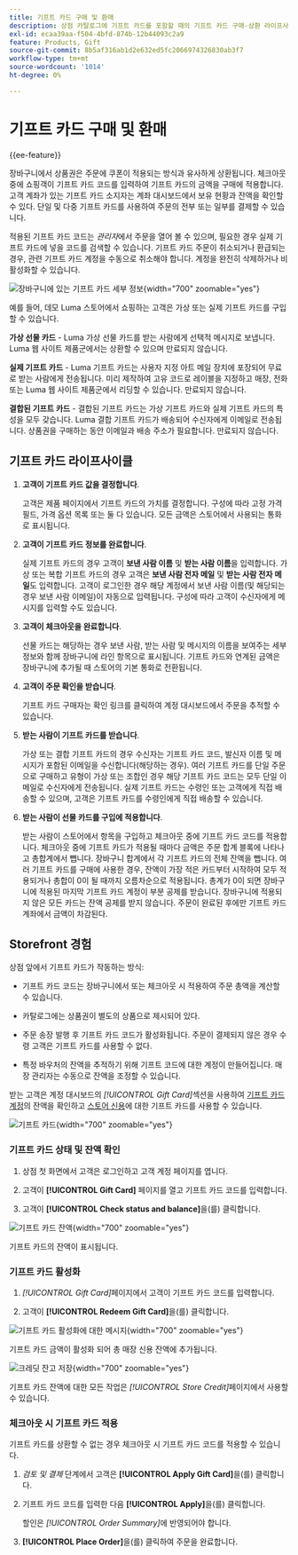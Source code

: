 ```yaml
---
title: 기프트 카드 구매 및 환매
description: 상점 카탈로그에 기프트 카드를 포함할 때의 기프트 카드 구매-상환 라이프사이클에 대해 알아봅니다.
exl-id: ecaa39aa-f504-4bfd-874b-12b44093c2a9
feature: Products, Gift
source-git-commit: 8b5af316ab1d2e632ed5fc2066974326830ab3f7
workflow-type: tm+mt
source-wordcount: '1014'
ht-degree: 0%

---
```


# 기프트 카드 구매 및 환매

{{ee-feature}}

장바구니에서 상품권은 주문에 쿠폰이 적용되는 방식과 유사하게 상환됩니다. 체크아웃 중에 쇼핑객이 기프트 카드 코드를 입력하여 기프트 카드의 금액을 구매에 적용합니다. 고객 계좌가 있는 기프트 카드 소지자는 계좌 대시보드에서 보유 현황과 잔액을 확인할 수 있다. 단일 및 다중 기프트 카드를 사용하여 주문의 전부 또는 일부를 결제할 수 있습니다.

적용된 기프트 카드 코드는 _관리자_&#x200B;에서 주문을 열어 볼 수 있으며, 필요한 경우 실제 기프트 카드에 넣을 코드를 검색할 수 있습니다. 기프트 카드 주문이 취소되거나 환급되는 경우, 관련 기프트 카드 계정을 수동으로 취소해야 합니다. 계정을 완전히 삭제하거나 비활성화할 수 있습니다.

![장바구니에 있는 기프트 카드 세부 정보](./assets/storefront-gift-card-order-customer-account.png){width="700" zoomable="yes"}

예를 들어, 데모 Luma 스토어에서 쇼핑하는 고객은 가상 또는 실제 기프트 카드를 구입할 수 있습니다.

**가상 선물 카드** - Luma 가상 선물 카드를 받는 사람에게 선택적 메시지로 보냅니다. Luma 웹 사이트 제품군에서는 상환할 수 있으며 만료되지 않습니다.

**실제 기프트 카드** - Luma 기프트 카드는 사용자 지정 아트 메일 장치에 포장되어 무료로 받는 사람에게 전송됩니다. 미리 제작하여 고유 코드로 레이블을 지정하고 매장, 전화 또는 Luma 웹 사이트 제품군에서 리딩할 수 있습니다. 만료되지 않습니다.

**결합된 기프트 카드** - 결합된 기프트 카드는 가상 기프트 카드와 실제 기프트 카드의 특성을 모두 갖습니다. Luma 결합 기프트 카드가 배송되어 수신자에게 이메일로 전송됩니다. 상품권을 구매하는 동안 이메일과 배송 주소가 필요합니다. 만료되지 않습니다.

## 기프트 카드 라이프사이클

1. **고객이 기프트 카드 값을 결정합니다**.

   고객은 제품 페이지에서 기프트 카드의 가치를 결정합니다. 구성에 따라 고정 가격 필드, 가격 옵션 목록 또는 둘 다 있습니다. 모든 금액은 스토어에서 사용되는 통화로 표시됩니다.

1. **고객이 기프트 카드 정보를 완료합니다**.

   실제 기프트 카드의 경우 고객이 **보낸 사람 이름** 및 **받는 사람 이름**&#x200B;을 입력합니다. 가상 또는 복합 기프트 카드의 경우 고객은 **보낸 사람 전자 메일** 및 **받는 사람 전자 메일**&#x200B;도 입력합니다. 고객이 로그인한 경우 해당 계정에서 보낸 사람 이름(및 해당되는 경우 보낸 사람 이메일)이 자동으로 입력됩니다. 구성에 따라 고객이 수신자에게 메시지를 입력할 수도 있습니다.

1. **고객이 체크아웃을 완료합니다**.

   선물 카드는 해당하는 경우 보낸 사람, 받는 사람 및 메시지의 이름을 보여주는 세부 정보와 함께 장바구니에 라인 항목으로 표시됩니다. 기프트 카드와 연계된 금액은 장바구니에 추가될 때 스토어의 기본 통화로 전환됩니다.

1. **고객이 주문 확인을 받습니다**.

   기프트 카드 구매자는 확인 링크를 클릭하여 계정 대시보드에서 주문을 추적할 수 있습니다.

1. **받는 사람이 기프트 카드를 받습니다**.

   가상 또는 결합 기프트 카드의 경우 수신자는 기프트 카드 코드, 발신자 이름 및 메시지가 포함된 이메일을 수신합니다(해당하는 경우). 여러 기프트 카드를 단일 주문으로 구매하고 유형이 가상 또는 조합인 경우 해당 기프트 카드 코드는 모두 단일 이메일로 수신자에게 전송됩니다. 실제 기프트 카드는 수령인 또는 고객에게 직접 배송할 수 있으며, 고객은 기프트 카드를 수령인에게 직접 배송할 수 있습니다.

1. **받는 사람이 선물 카드를 구입에 적용합니다**.

   받는 사람이 스토어에서 항목을 구입하고 체크아웃 중에 기프트 카드 코드를 적용합니다. 체크아웃 중에 기프트 카드가 적용될 때마다 금액은 주문 합계 블록에 나타나고 총합계에서 뺍니다. 장바구니 합계에서 각 기프트 카드의 전체 잔액을 뺍니다. 여러 기프트 카드를 구매에 사용한 경우, 잔액이 가장 적은 카드부터 시작하여 모두 적용되거나 총합이 0이 될 때까지 오름차순으로 적용됩니다. 총계가 0이 되면 장바구니에 적용된 마지막 기프트 카드 계정이 부분 공제를 받습니다. 장바구니에 적용되지 않은 모든 카드는 잔액 공제를 받지 않습니다. 주문이 완료된 후에만 기프트 카드 계좌에서 금액이 차감된다.

## Storefront 경험

상점 앞에서 기프트 카드가 작동하는 방식:

- 기프트 카드 코드는 장바구니에서 또는 체크아웃 시 적용하여 주문 총액을 계산할 수 있습니다.

- 카탈로그에는 상품권이 별도의 상품으로 제시되어 있다.

- 주문 송장 발행 후 기프트 카드 코드가 활성화됩니다. 주문이 결제되지 않은 경우 수령 고객은 기프트 카드를 사용할 수 없다.

- 특정 바우처의 잔액을 추적하기 위해 기프트 코드에 대한 계정이 만들어집니다. 매장 관리자는 수동으로 잔액을 조정할 수 있습니다.

받는 고객은 계정 대시보드의 _[!UICONTROL Gift Card]_&#x200B;섹션을 사용하여 [기프트 카드 계정](product-gift-card-accounts.md)의 잔액을 확인하고 [스토어 신용](../customers/store-credit-using.md)에 대한 기프트 카드를 사용할 수 있습니다.

![기프트 카드](./assets/account-dashboard-gift-card.png){width="700" zoomable="yes"}

### 기프트 카드 상태 및 잔액 확인

1. 상점 첫 화면에서 고객은 로그인하고 고객 계정 페이지를 엽니다.

1. 고객이 **[!UICONTROL Gift Card]** 페이지를 열고 기프트 카드 코드를 입력합니다.

1. 고객이 **[!UICONTROL Check status and balance]**&#x200B;을(를) 클릭합니다.

![기프트 카드 잔액](./assets/gift-balance.png){width="700" zoomable="yes"}

기프트 카드의 잔액이 표시됩니다.

### 기프트 카드 활성화

1. _[!UICONTROL Gift Card]_&#x200B;페이지에서 고객이 기프트 카드 코드를 입력합니다.

1. 고객이 **[!UICONTROL Redeem Gift Card]**&#x200B;을(를) 클릭합니다.

![기프트 카드 활성화에 대한 메시지](./assets/gift-redeemed-balance.png){width="700" zoomable="yes"}

기프트 카드 금액이 활성화 되어 총 매장 신용 잔액에 추가됩니다.

![크레딧 잔고 저장](./assets/store-credit.png){width="700" zoomable="yes"}

기프트 카드 잔액에 대한 모든 작업은 _[!UICONTROL Store Credit]_&#x200B;페이지에서 사용할 수 있습니다.

### 체크아웃 시 기프트 카드 적용

기프트 카드를 상환할 수 없는 경우 체크아웃 시 기프트 카드 코드를 적용할 수 있습니다.

1. _검토 및 결제_ 단계에서 고객은 **[!UICONTROL Apply Gift Card]**&#x200B;을(를) 클릭합니다.

1. 기프트 카드 코드를 입력한 다음 **[!UICONTROL Apply]**&#x200B;을(를) 클릭합니다.

   할인은 _[!UICONTROL Order Summary]_&#x200B;에 반영되어야 합니다.

1. **[!UICONTROL Place Order]**&#x200B;을(를) 클릭하여 주문을 완료합니다.

